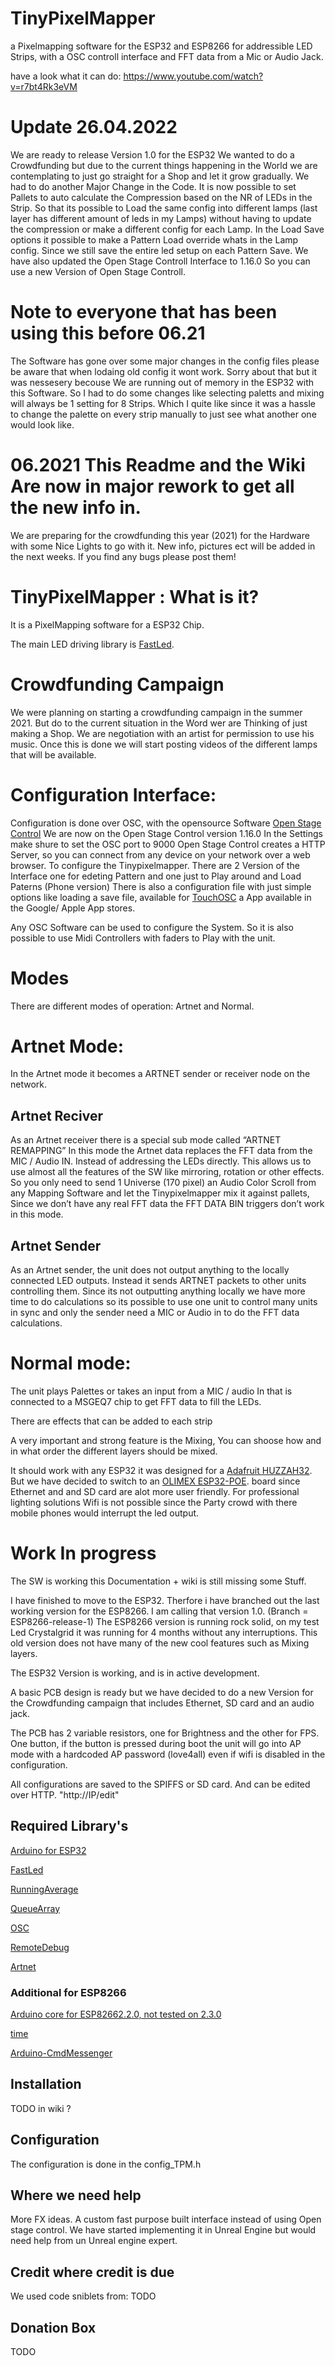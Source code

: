 # TinyPixelMapper
a Pixelmapping software for the ESP32 and ESP8266 for addressible LED Strips, with a OSC controll interface and FFT data from a Mic or Audio Jack.

have a look what it can do: https://www.youtube.com/watch?v=r7bt4Rk3eVM  


# Update 26.04.2022 
We are ready to release Version 1.0 for the ESP32
We wanted to do a Crowdfunding but due to the current things happening in the World we are contemplating to just go straight for a Shop and let it grow gradually. 
We had to do another Major Change in the Code. It is now possible to set Pallets to auto calculate the Compression based on the NR of LEDs in the Strip. So that its possible to Load the same config into different lamps (last layer has different amount of leds in my Lamps) without having to update the compression or make a different config for each Lamp. In the Load Save options it possible to make a Pattern Load override whats in the Lamp config. Since we still save the entire led setup on each Pattern Save. 
We have also updated the Open Stage Controll Interface to 1.16.0 So you can use a new Version of Open Stage Controll.

# Note to everyone that has been using this before 06.21
The Software has gone over some major changes in the config files please be aware that when lodaing old config it wont work. Sorry about that but it was nessesery becouse We are running out of memory in the ESP32 with this Software. So I had to do some changes like selecting paletts and mixing will always be 1 setting for 8 Strips. Which I quite like since it was a hassle to change the palette on every strip manually to just see what another one would look like.

# 06.2021 This Readme and the Wiki Are now in major rework to get all the new info in. 
We are preparing for the crowdfunding this year (2021) for the Hardware with some Nice Lights to go with it. 
New info, pictures ect will be added in the next weeks. If you find any bugs please post them!

# TinyPixelMapper : What is it?
It is a PixelMapping software for a ESP32 Chip.

The main LED driving library is [FastLed](https://github.com/FastLED/FastLED).

# Crowdfunding Campaign
We were planning on starting a crowdfunding campaign in the summer 2021. But do to the current situation in the Word wer are Thinking of just making a Shop.
We are negotiation with an artist for permission to use his music. Once this is done we will start posting videos of the different lamps that will be available. 

# Configuration Interface:
Configuration is done over OSC, with the opensource Software [Open Stage Control](https://openstagecontrol.ammd.net/)
We are now on the Open Stage Control version 1.16.0 
In the Settings make shure to set the OSC port to 9000
Open Stage Control creates a HTTP Server, so you can connect from any device on your network over a web browser. To configure the Tinypixelmapper.
There are 2 Version of the Interface one for edeting Pattern and one just to Play around and Load Paterns (Phone version)
There is also a configuration file with just simple options like loading a save file, available for [TouchOSC](https://hexler.net/touchosc) a App available in the Google/ Apple App stores. 

Any OSC Software can be used to configure the System. So it is also possible to use Midi Controllers with faders to Play with the unit.

# Modes
There are different modes of operation: Artnet and Normal.

# Artnet Mode:
In the Artnet mode it becomes a ARTNET sender or receiver node on the network. 

## Artnet Reciver
As an Artnet receiver there is a special sub mode called “ARTNET REMAPPING” In this mode the Artnet data replaces the FFT data from the MIC / Audio IN. Instead of addressing the LEDs directly. This allows us to use almost all the features of the SW like mirroring, rotation or other effects. So you only need to send 1 Universe (170 pixel) an Audio Color Scroll  from any Mapping Software and let the Tinypixelmapper mix it against pallets, Since we don’t have any real FFT data the FFT DATA BIN triggers don’t work in this mode.

## Artnet Sender 
As an Artnet sender, the unit does not output anything to the locally connected LED outputs. Instead it sends ARTNET packets to other units controlling them. Since its not outputting anything locally we have more time to do calculations so its possible to use one unit to control many units in sync and only the sender need a MIC or Audio in to do the FFT data calculations.

# Normal mode:
The unit plays Palettes or takes an input from a MIC / audio In  that is connected to a MSGEQ7 chip to get FFT data to fill the LEDs.

There are effects that can be added to each strip

A very important and strong feature is the Mixing, You can shoose how and in what order the different layers should be mixed.

It should work with any ESP32 it was designed for a [Adafruit HUZZAH32](https://www.adafruit.com/product/3405).
But we have decided to switch to an [OLIMEX  ESP32-POE](https://www.olimex.com/Products/IoT/ESP32/ESP32-POE/open-source-hardware). board since Ethernet and and SD card are alot more user friendly. For professional lighting solutions Wifi is not possible since the Party crowd with there mobile phones would interrupt the led output. 

# Work In progress 
The SW is working this Documentation + wiki is still missing some Stuff.

I have finished to move to the ESP32. Therfore i have branched out the last working version for the ESP8266. I am calling that version 1.0. (Branch = ESP8266-release-1) The ESP8266 version is running rock solid, on my test Led Crystalgrid it was running for 4 months without any interruptions. This old version does not have many of the new cool features such as Mixing layers.

The ESP32 Version is working, and is in active development.

A basic PCB design is ready but we have decided to do a new Version for the Crowdfunding campaign that includes Ethernet, SD card and an audio jack.

The PCB has 2 variable resistors, one for Brightness and the other for FPS. One button, if the button is pressed during boot the unit will go into AP mode with a hardcoded AP password (love4all) even if wifi is disabled in the configuration.

All configurations are saved to the SPIFFS or SD card. And can be edited over HTTP. "http://IP/edit"



## Required Library's
[Arduino for ESP32](https://github.com/espressif/arduino-esp32)

[FastLed](https://github.com/FastLED/FastLED)

[RunningAverage](https://github.com/RobTillaart/Arduino/tree/master/libraries/RunningAverage)

[QueueArray](http://playground.arduino.cc/Code/QueueArray)

[OSC](https://github.com/CNMAT/OSC)

[RemoteDebug](https://github.com/JoaoLopesF/RemoteDebug)

[Artnet](https://github.com/natcl/Artnet)


### Additional for ESP8266
[Arduino core for ESP82662.2.0, not tested on 2.3.0](http://arduino.esp8266.com/stable/package_esp8266com_index.json)

[time](http://playground.arduino.cc/Code/Time)

[Arduino-CmdMessenger](https://github.com/thijse/Arduino-CmdMessenger)



## Installation 
TODO in wiki ?

## Configuration
The configuration is done in the config_TPM.h


## Where we need help
More FX ideas.
A custom fast purpose built interface instead of using Open stage control. We have started implementing it in Unreal Engine but would need help from un Unreal engine expert.


## Credit where credit is due
We used code sniblets from:
TODO

## Donation Box
TODO
